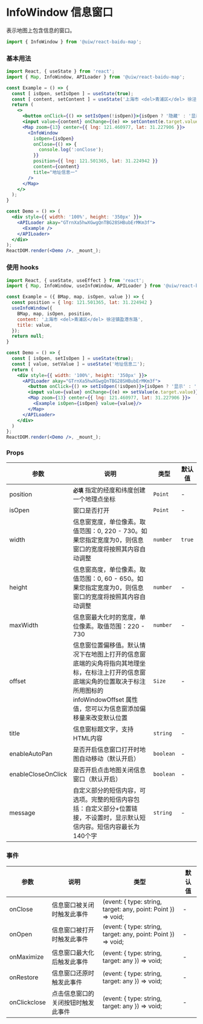 InfoWindow 信息窗口
===

表示地图上包含信息的窗口。

```jsx
import { InfoWindow } from '@uiw/react-baidu-map';
```

### 基本用法

<!--DemoStart,bgWhite,codePen--> 
```jsx
import React, { useState } from 'react';
import { Map, InfoWindow, APILoader } from '@uiw/react-baidu-map';

const Example = () => {
  const [ isOpen, setIsOpen ] = useState(true);
  const [ content, setContent ] = useState('上海市 <del>青浦区</del> 徐泾镇盈港东路');
  return (
    <>
      <button onClick={() => setIsOpen(!isOpen)}>{isOpen ? '隐藏' : '显示'}</button>
      <input value={content} onChange={(e) => setContent(e.target.value)} />
      <Map zoom={13} center={{ lng: 121.460977, lat: 31.227906 }}>
        <InfoWindow
          isOpen={isOpen}
          onClose={() => {
            console.log(':onClose');
          }}
          position={{ lng: 121.501365, lat: 31.224942 }}
          content={content}
          title="地址信息一"
        />
      </Map>
    </>
  );
}

const Demo = () => (
  <div style={{ width: '100%', height: '350px' }}>
    <APILoader akay="GTrnXa5hwXGwgQnTBG28SHBubErMKm3f">
      <Example />
    </APILoader>
  </div>
);
ReactDOM.render(<Demo />, _mount_);
```
<!--End-->

### 使用 hooks

<!--DemoStart,bgWhite,codePen--> 
```jsx
import React, { useState, useEffect } from 'react';
import { Map, InfoWindow, useInfoWindow, APILoader } from '@uiw/react-baidu-map';

const Example = ({ BMap, map, isOpen, value }) => {
  const position = { lng: 121.501365, lat: 31.224942 }
  useInfoWindow({
    BMap, map, isOpen, position,
    content: '上海市 <del>青浦区</del> 徐泾镇盈港东路',
    title: value,
  });
  return null;
}

const Demo = () => {
  const [ isOpen, setIsOpen ] = useState(true);
  const [ value, setValue ] = useState('地址信息二');
  return (
    <div style={{ width: '100%', height: '350px' }}>
      <APILoader akay="GTrnXa5hwXGwgQnTBG28SHBubErMKm3f">
        <button onClick={() => setIsOpen(!isOpen)}>{isOpen ? '显示' : '隐藏'}</button>
        <input value={value} onChange={(e) => setValue(e.target.value)} />
        <Map zoom={13} center={{ lng: 121.460977, lat: 31.227906 }}>
          <Example isOpen={isOpen} value={value}/>
        </Map>
      </APILoader>
    </div>
  )
};
ReactDOM.render(<Demo />, _mount_);
```
<!--End-->

### Props

| 参数 | 说明 | 类型 | 默认值 |
| ----- | ----- | ----- | ----- |
| position | **`必填`** 指定的经度和纬度创建一个地理点坐标 | `Point` | - |
| isOpen | 窗口是否打开 | `Point` | - |
| width | 信息窗宽度，单位像素。取值范围：0, 220 - 730。如果您指定宽度为0，则信息窗口的宽度将按照其内容自动调整 | `number` | `true` |
| height | 信息窗高度，单位像素。取值范围：0, 60 - 650。如果您指定宽度为0，则信息窗口的宽度将按照其内容自动调整 | `number` | - |
| maxWidth | 信息窗最大化时的宽度，单位像素。取值范围：220 - 730 | `number` | - |
| offset | 信息窗位置偏移值。默认情况下在地图上打开的信息窗底端的尖角将指向其地理坐标，在标注上打开的信息窗底端尖角的位置取决于标注所用图标的 infoWindowOffset 属性值，您可以为信息窗添加偏移量来改变默认位置 | `Size` | - |
| title | 信息窗标题文字，支持HTML内容 | `string` | - |
| enableAutoPan | 是否开启信息窗口打开时地图自动移动（默认开启） | `boolean` | - |
| enableCloseOnClick | 是否开启点击地图关闭信息窗口（默认开启） | `boolean` | - |
| message | 自定义部分的短信内容，可选项。完整的短信内容包括：自定义部分+位置链接，不设置时，显示默认短信内容。短信内容最长为140个字 | `string` | - |

### 事件

| 参数 | 说明 | 类型 | 默认值 |
| ----- | ----- | ----- | ----- |
| onClose | 信息窗口被关闭时触发此事件 | (event: { type: string, target: any, point: Point }) => void; | - |
| onOpen | 信息窗口被打开时触发此事件 | (event: { type: string, target: any, point: Point }) => void; | - |
| onMaximize | 信息窗口最大化后触发此事件 | (event: { type: string, target: any }) => void; | - |
| onRestore | 信息窗口还原时触发此事件 | (event: { type: string, target: any }) => void; | - |
| onClickclose | 点击信息窗口的关闭按钮时触发此事件 | (event: { type: string, target: any }) => void; | - |
